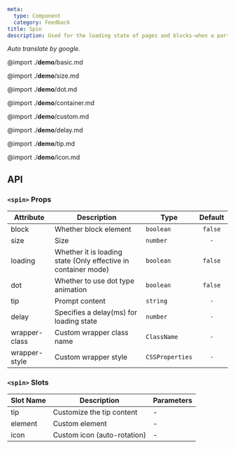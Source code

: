 ```yaml
meta:
  type: Component
  category: Feedback
title: Spin
description: Used for the loading state of pages and blocks-when a part of the page is waiting for asynchronous data or is in the rendering process, appropriate loading dynamics will effectively alleviate user anxiety.
```

*Auto translate by google.*

@import ./__demo__/basic.md

@import ./__demo__/size.md

@import ./__demo__/dot.md

@import ./__demo__/container.md

@import ./__demo__/custom.md

@import ./__demo__/delay.md

@import ./__demo__/tip.md

@import ./__demo__/icon.md

## API


### `<spin>` Props

|Attribute|Description|Type|Default|
|---|---|---|:---:|
|block|Whether block element|`boolean`|`false`|
|size|Size|`number`|`-`|
|loading|Whether it is loading state (Only effective in container mode)|`boolean`|`false`|
|dot|Whether to use dot type animation|`boolean`|`false`|
|tip|Prompt content|`string`|`-`|
|delay|Specifies a delay(ms) for loading state|`number`|`-`|
|wrapper-class|Custom wrapper class name|`ClassName`|`-`|
|wrapper-style|Custom wrapper style|`CSSProperties`|`-`|
### `<spin>` Slots

|Slot Name|Description|Parameters|
|---|---|---|
|tip|Customize the tip content|-|
|element|Custom element|-|
|icon|Custom icon (auto-rotation)|-|


